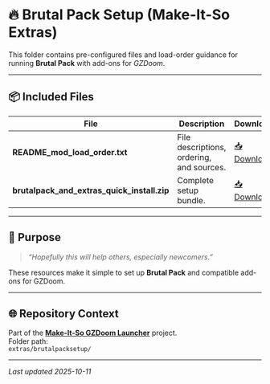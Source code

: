 # 🔥 Brutal Pack Setup (Make-It-So Extras)

This folder contains pre-configured files and load-order guidance for running **Brutal Pack** with add-ons for *GZDoom*.

---

## 📦 Included Files

| File | Description | Download |
|------|--------------|-----------|
| **README_mod_load_order.txt** | File descriptions, ordering, and sources. | [📥 Download](https://github.com/BobQuickSaveSmith/Make-It-So-GZDoom-Launcher/raw/main/extras/brutalpacksetup/README_mod_load_order.txt) |
| **brutalpack_and_extras_quick_install.zip** | Complete setup bundle. | [📥 Download](https://github.com/BobQuickSaveSmith/Make-It-So-GZDoom-Launcher/raw/main/extras/brutalpacksetup/brutalpack_and_extras_quick_install.zip) |

---

## 🧭 Purpose

> *“Hopefully this will help others, especially newcomers.”*

These resources make it simple to set up **Brutal Pack** and compatible add-ons for GZDoom.

---

## 🌐 Repository Context

Part of the [**Make-It-So GZDoom Launcher**](https://github.com/BobQuickSaveSmith/Make-It-So-GZDoom-Launcher) project.  
Folder path:  
`extras/brutalpacksetup/`

---

_Last updated 2025-10-11_
